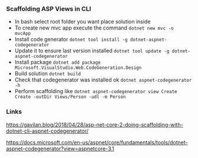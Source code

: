 ### Scaffolding ASP Views in CLI

- In bash select root folder you want place solution inside
- To create new mvc app execute the command `dotnet new mvc -o mvcApp`
- Install code generator `dotnet tool install -g dotnet-aspnet-codegenerator`
- Update it to ensure last version installed `dotnet tool update -g dotnet-aspnet-codegenerator`
- Install package `dotnet add package Microsoft.VisualStudio.Web.CodeGeneration.Design`
- Build solution `dotnet build`
- Check that codegenerator was installed ok `dotnet aspnet-codegenerator -h`
- Perform scaffolding like `dotnet aspnet-codegenerator view Create Create -outDir Views/Person -udl -m Person`

### Links

https://gavilan.blog/2018/04/28/asp-net-core-2-doing-scaffolding-with-dotnet-cli-aspnet-codegenerator/

https://docs.microsoft.com/en-us/aspnet/core/fundamentals/tools/dotnet-aspnet-codegenerator?view=aspnetcore-3.1
